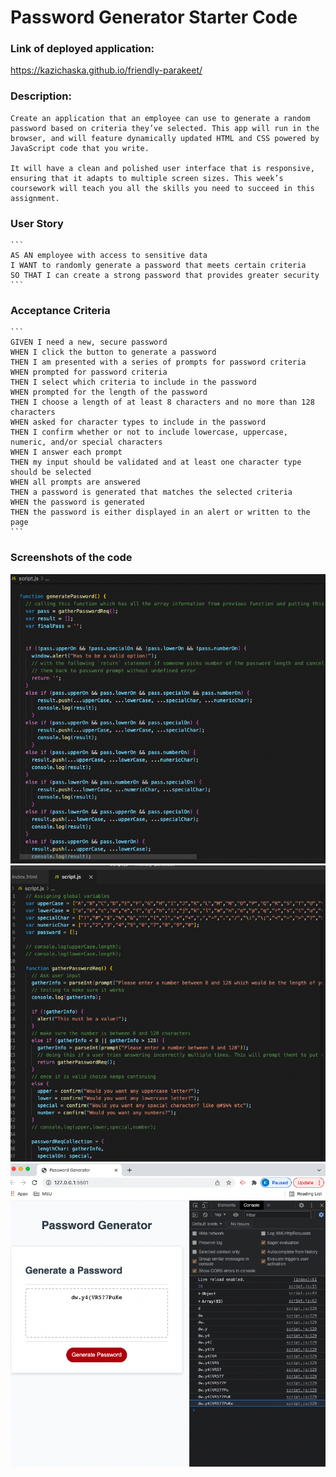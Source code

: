 # Password Generator Starter Code

### Link of deployed application: 
https://kazichaska.github.io/friendly-parakeet/ 

### Description:
    Create an application that an employee can use to generate a random password based on criteria they’ve selected. This app will run in the browser, and will feature dynamically updated HTML and CSS powered by JavaScript code that you write.

    It will have a clean and polished user interface that is responsive, ensuring that it adapts to multiple screen sizes. This week’s coursework will teach you all the skills you need to succeed in this assignment.


### User Story

    ```
    AS AN employee with access to sensitive data
    I WANT to randomly generate a password that meets certain criteria
    SO THAT I can create a strong password that provides greater security
    ```

### Acceptance Criteria

    ```
    GIVEN I need a new, secure password
    WHEN I click the button to generate a password
    THEN I am presented with a series of prompts for password criteria
    WHEN prompted for password criteria
    THEN I select which criteria to include in the password
    WHEN prompted for the length of the password
    THEN I choose a length of at least 8 characters and no more than 128 characters
    WHEN asked for character types to include in the password
    THEN I confirm whether or not to include lowercase, uppercase, numeric, and/or special characters
    WHEN I answer each prompt
    THEN my input should be validated and at least one character type should be selected
    WHEN all prompts are answered
    THEN a password is generated that matches the selected criteria
    WHEN the password is generated
    THEN the password is either displayed in an alert or written to the page
    ```

### Screenshots of the code
![index](./assets/images/index.png)
![style](./assets/images/script.png)
![application](./assets/images/application.png)